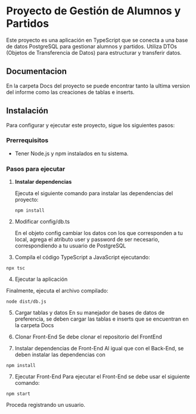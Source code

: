 # Proyecto de Gestión de Alumnos y Partidos

Este proyecto es una aplicación en TypeScript que se conecta a una base de datos PostgreSQL para gestionar alumnos y partidos. Utiliza DTOs (Objetos de Transferencia de Datos) para estructurar y transferir datos.

## Documentacion
En la carpeta Docs del proyecto se puede encontrar tanto la ultima version del informe como las creaciones de tablas e inserts.

## Instalación

Para configurar y ejecutar este proyecto, sigue los siguientes pasos:

### Prerrequisitos

- Tener Node.js y npm instalados en tu sistema.

### Pasos para ejecutar

1. **Instalar dependencias**

   Ejecuta el siguiente comando para instalar las dependencias del proyecto:

   ```npm install```

2. Modificar config/db.ts

   En el objeto config cambiar los datos con los que corresponden a tu local, agrega el atributo user y password de ser necesario, correspondiendo a tu usuario de PostgreSQL

3. Compila el código TypeScript a JavaScript ejecutando:

```npx tsc```

4. Ejecutar la aplicación

Finalmente, ejecuta el archivo compilado:

```node dist/db.js```

5. Cargar tablas y datos
En su manejador de bases de datos de preferencia, se deben cargar las tablas e inserts que se encuentran en la carpeta Docs 

5. Clonar Front-End
   Se debe clonar el repositorio del FrontEnd

6. Instalar dependencias de Front-End
Al igual que con el Back-End, se deben instalar las dependencias con
 
```npm install```

7. Ejecutar Front-End
Para ejecutar el Front-End se debe usar el siguiente comando:

```npm start```

Proceda registrando un usuario.